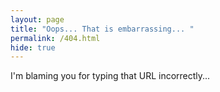 ```yaml
---
layout: page
title: "Oops... That is embarrassing... "
permalink: /404.html
hide: true
---
```

I'm blaming you for typing that URL incorrectly...